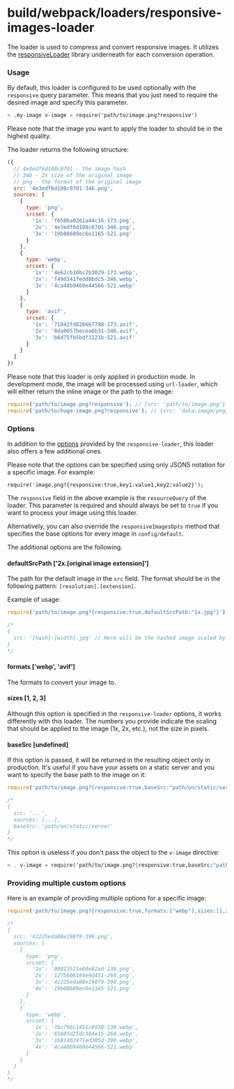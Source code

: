 # build/webpack/loaders/responsive-images-loader

The loader is used to compress and convert responsive images.
It utilizes the [responsiveLoader](https://github.com/dazuaz/responsive-loader/tree/master)
library underneath for each conversion operation.

### Usage

By default, this loader is configured to be used optionally with the `responsive` query parameter.
This means that you just need to require the desired image and specify this parameter.

```ss
< .my-image v-image = require('path/to/image.png?responsive')
```

Please note that the image you want to apply the loader to should be in the highest quality.

The loader returns the following structure:

```js
({
  // 4e3edf6d108c0701 - the image hash
  // 346 - 2x size of the original image
  // png - the format of the original image
  src: '4e3edf6d108c0701-346.png',
  sources: [
    {
      type: 'png',
      srcset: {
        '1x': 'f6506a0261a44c16-173.png',
        '2x': '4e3edf6d108c0701-346.png',
        '3x': '19b08609ec6e1165-521.png'
      }
    },
    {
      type: 'webp',
      srcset: {
        '1x': '4e62cb10bc2b3029-173.webp',
        '2x': 'f49d341fedd8bdc5-346.webp',
        '3x': '4ca48b9469e44566-521.webp'
      }
    },
    {
      type: 'avif',
      srcset: {
        '1x': '71842fd826667798-173.avif',
        '2x': '8da0057becea6b31-346.avif',
        '3x': 'b6d75fb5bdf3121b-521.avif'
      }
    }
  ]
})
```

Please note that this loader is only applied in production mode.
In development mode, the image will be processed using `url-loader`, which will either return the inline image or the path to the image:

```js
require('path/to/image.png?responsive'); // {src: 'path/to/image.png'}
require('path/to/huge-image.png?responsive'); // {src: 'data:image/png;base64,.....'}
```

### Options

In addition to the [options](https://github.com/dazuaz/responsive-loader/tree/master#options) provided by the
`responsive-loader`, this loader also offers a few additional ones.

Please note that the options can be specified using only JSON5 notation for a specific image.
For example:

```
require('image.png?{responsive:true,key1:value1,key2:value2}');
```

The `responsive` field in the above example is the `resourceQuery` of the loader.
This parameter is required and should always be set to `true`
if you want to process your image using this loader.

Alternatively, you can also override the `responsiveImagesOpts` method that specifies
the base options for every image in `config/default`.

The additional options are the following.

#### defaultSrcPath ['2x.[original image extension]']

The path for the default image in the `src` field.
The format should be in the following pattern: `[resolution].[extension]`.

Example of usage:

```js
require('path/to/image.png?{responsive:true,defaultSrcPath:"1x.jpg"}');

/*
{
  src: '[hash]-[width].jpg' // Here will be the hashed image scaled by 1x of its original size
}
*/
```

#### formats ['webp', 'avif']

The formats to convert your image to.

#### sizes [1, 2, 3]

Although this option is specified in the `responsive-loader` options,
it works differently with this loader.
The numbers you provide indicate the scaling that should be applied to
the image (1x, 2x, etc.), not the size in pixels.

#### baseSrc [undefined]

If this option is passed, it will be returned in the resulting object only in production.
It's useful if you have your assets on a static server and you want to specify the base path to the image on it:

```js
require('path/to/image.png?{responsive:true,baseSrc:"path/on/static/server"}')

/*
{
  src: '...',
  sources: [...],
  baseSrc: 'path/on/static/server'
}
*/
```

This option is useless if you don't pass the object to the `v-image` directive:

```ss
< . v-image = require('path/to/image.png?{responsive:true,baseSrc:"path/on/static/server"}')
```

### Providing multiple custom options

Here is an example of providing multiple options for a specific image:

```js
require('path/to/image.png?{responsive:true,formats:["webp"],sizes:[1,2,3,4],defaultSrcPath:"3x.png"}');

/*
{
  src: '41225eda88e198f9-390.png',
  sources: [
    {
      type: 'png',
      srcset: {
        '1x': '00013521e68e82ad-130.png',
        '2x': '1275606184e9d451-260.png',
        '3x': '41225eda88e198f9-390.png',
        '4x': '19b08609ec6e1165-521.png'
      }
    },
    {
      type: 'webp',
      srcset: {
        '1x': '7bc796c1451c0938-130.webp',
        '2x': '65885d25dc384e15-260.webp',
        '3x': '1b814b2471ed305d-390.webp',
        '4x': '4ca48b9469e44566-521.webp'
      }
    }
  ]
}
*/
```

